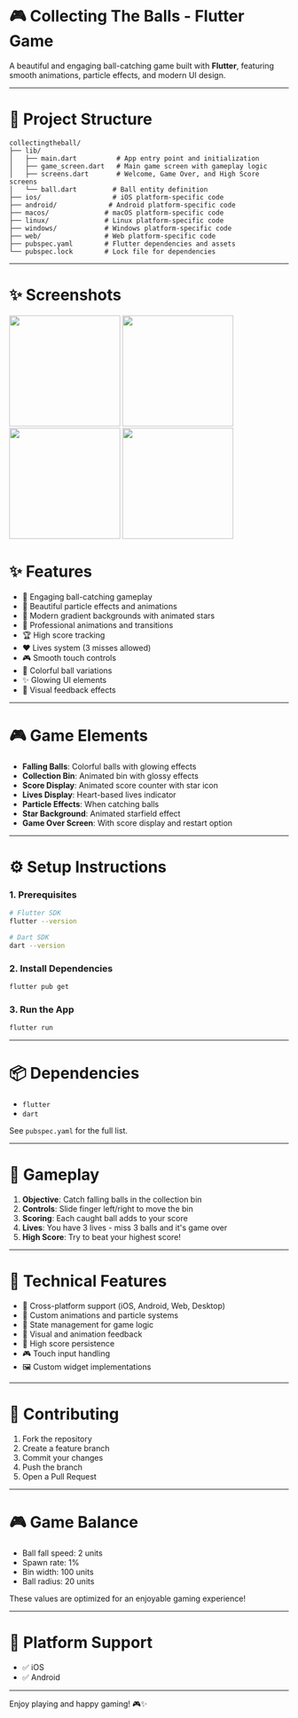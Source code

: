 # 🎮 Collecting The Balls - Flutter Game

A beautiful and engaging ball-catching game built with **Flutter**, featuring smooth animations, particle effects, and modern UI design.

---

# 📁 Project Structure

```
collectingtheball/
├── lib/
│   ├── main.dart          # App entry point and initialization
│   ├── game_screen.dart   # Main game screen with gameplay logic
│   ├── screens.dart       # Welcome, Game Over, and High Score screens
│   └── ball.dart         # Ball entity definition
├── ios/                  # iOS platform-specific code
├── android/             # Android platform-specific code
├── macos/              # macOS platform-specific code
├── linux/              # Linux platform-specific code
├── windows/            # Windows platform-specific code
├── web/                # Web platform-specific code
├── pubspec.yaml        # Flutter dependencies and assets
└── pubspec.lock        # Lock file for dependencies
```

---

# ✨ Screenshots

<p float="left"> <img src="https://github.com/user-attachments/assets/530a8892-d866-43ad-b0e0-396ebc2c63e7" width="200" /> <img src="https://github.com/user-attachments/assets/50bee90c-7020-4495-a5f5-6fba99cfe6e8" width="200" /> <img src="https://github.com/user-attachments/assets/8779ea05-e2dc-455b-acaa-47062bbb8998" width="200" /> <img src="https://github.com/user-attachments/assets/3c454abc-0e49-438b-8bae-9c9e6a13c707" width="200" /> </p>

# ✨ Features

* 🎯 Engaging ball-catching gameplay
* 🌟 Beautiful particle effects and animations
* 🎨 Modern gradient backgrounds with animated stars
* 💫 Professional animations and transitions
* 🏆 High score tracking
* ❤️ Lives system (3 misses allowed)
* 🎮 Smooth touch controls
* 🌈 Colorful ball variations
* ✨ Glowing UI elements
* 🎵 Visual feedback effects

---

# 🎮 Game Elements

* **Falling Balls**: Colorful balls with glowing effects
* **Collection Bin**: Animated bin with glossy effects
* **Score Display**: Animated score counter with star icon
* **Lives Display**: Heart-based lives indicator
* **Particle Effects**: When catching balls
* **Star Background**: Animated starfield effect
* **Game Over Screen**: With score display and restart option

---

# ⚙️ Setup Instructions

### 1. Prerequisites

```bash
# Flutter SDK
flutter --version

# Dart SDK
dart --version
```

### 2. Install Dependencies

```bash
flutter pub get
```

### 3. Run the App

```bash
flutter run
```

---

# 📦 Dependencies

* `flutter`
* `dart`

See `pubspec.yaml` for the full list.

---

# 🎯 Gameplay

1. **Objective**: Catch falling balls in the collection bin
2. **Controls**: Slide finger left/right to move the bin
3. **Scoring**: Each caught ball adds to your score
4. **Lives**: You have 3 lives - miss 3 balls and it's game over
5. **High Score**: Try to beat your highest score!

---

# 🧱 Technical Features

* 📱 Cross-platform support (iOS, Android, Web, Desktop)
* 🎨 Custom animations and particle systems
* 🔄 State management for game logic
* 🎵 Visual and animation feedback
* 💾 High score persistence
* 🎮 Touch input handling
* 🖼️ Custom widget implementations

---

# 🤝 Contributing

1. Fork the repository
2. Create a feature branch
3. Commit your changes
4. Push the branch
5. Open a Pull Request

---

# 🎮 Game Balance

* Ball fall speed: 2 units
* Spawn rate: 1%
* Bin width: 100 units
* Ball radius: 20 units

These values are optimized for an enjoyable gaming experience!

---

# 📱 Platform Support

* ✅ iOS
* ✅ Android

---

Enjoy playing and happy gaming! 🎮✨
